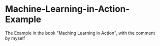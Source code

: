 # Machine-Learning-in-Action-Example
The Example in the book "Maching Learning in Action", with the comment by myself
